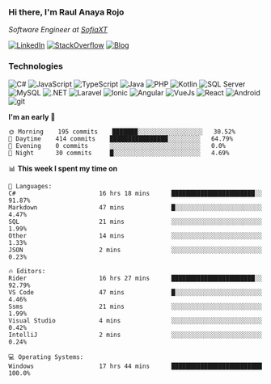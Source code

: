 ### Hi there, I'm Raul Anaya Rojo
*Software Engineer at [SofiaXT](https://www.sofiaxt.com/)*  

[![LinkedIn](https://img.shields.io/badge/LinkedIn-0073b1?logo=linkedin&style=flat-square&logoColor=white)](https://www.linkedin.com/in/anayarojo/)
[![StackOverflow](https://img.shields.io/badge/StackOverflow-333?logo=stackoverflow&style=flat-square&logoColor=FE7A16)](https://stackoverflow.com/users/3779757/anayarojo?tab=profile)
[![Blog](https://img.shields.io/badge/Blog-1976d2?logo=bitbucket&style=flat-square&logoColor=white)](http://anayarojo.net/)

### Technologies
![C#](https://img.shields.io/badge/C%23-690081?style=flat-square&logo=c-sharp&logoColor=white)
![JavaScript](https://img.shields.io/badge/JavaScript-F7DF1E?style=flat-square&logo=javascript&logoColor=222)
![TypeScript](https://img.shields.io/badge/TypeScript-3178C6?style=flat-square&logo=typescript&logoColor=white)
![Java](https://img.shields.io/badge/Java-007396?style=flat-square&logo=java)
![PHP](https://img.shields.io/badge/PHP-777BB4?style=flat-square&logo=PHP&logoColor=white)
![Kotlin](https://img.shields.io/badge/Kotlin-5848F4?logo=kotlin&style=flat-square&logoColor=white)
![SQL Server](https://img.shields.io/badge/SQL_Server-E02E28?style=flat-square&logo=microsoft-sql-server)
![MySQL](https://img.shields.io/badge/MySQL-00758F?style=flat-square&logo=mysql&logoColor=white)
![.NET](https://img.shields.io/badge/.NET-690081?style=flat-square&logo=.net)
![Laravel](https://img.shields.io/badge/Laravel-FF2D20?style=flat-square&logo=laravel&logoColor=white)
![Ionic](https://img.shields.io/badge/Ionic-3880FF?style=flat-square&logo=ionic&logoColor=white)
![Angular](https://img.shields.io/badge/Angular-C3002F?style=flat-square&logo=angular)
![VueJs](https://img.shields.io/badge/Vue-4FC08D?style=flat-square&logo=vue.js&logoColor=white)
![React](https://img.shields.io/badge/React-61DAFB?style=flat-square&logo=react&logoColor=222)
![Android](https://img.shields.io/badge/Android-78C257?style=flat-square&logo=android&logoColor=white)
![git](https://img.shields.io/badge/git-F05133?style=flat-square&logo=git&logoColor=white)

<!--
**anayarojo/anayarojo** is a ✨ _special_ ✨ repository because its `README.md` (this file) appears on your GitHub profile.

Here are some ideas to get you started:

- 🔭 I’m currently working on ...
- 🌱 I’m currently learning ...
- 👯 I’m looking to collaborate on ...
- 🤔 I’m looking for help with ...
- 💬 Ask me about ...
- 📫 How to reach me: ...
- 😄 Pronouns: ...
- ⚡ Fun fact: ...
-->

<!--START_SECTION:waka-->
**I'm an early 🐤** 

```text
🌞 Morning    195 commits    ███████░░░░░░░░░░░░░░░░░░   30.52% 
🌆 Daytime    414 commits    ████████████████░░░░░░░░░   64.79% 
🌃 Evening    0 commits      ░░░░░░░░░░░░░░░░░░░░░░░░░   0.0% 
🌙 Night      30 commits     █░░░░░░░░░░░░░░░░░░░░░░░░   4.69%

```


📊 **This week I spent my time on** 

```text
💬 Languages: 
C#                       16 hrs 18 mins      ███████████████████████░░   91.87% 
Markdown                 47 mins             █░░░░░░░░░░░░░░░░░░░░░░░░   4.47% 
SQL                      21 mins             ░░░░░░░░░░░░░░░░░░░░░░░░░   1.99% 
Other                    14 mins             ░░░░░░░░░░░░░░░░░░░░░░░░░   1.33% 
JSON                     2 mins              ░░░░░░░░░░░░░░░░░░░░░░░░░   0.23%

🔥 Editors: 
Rider                    16 hrs 27 mins      ███████████████████████░░   92.79% 
VS Code                  47 mins             █░░░░░░░░░░░░░░░░░░░░░░░░   4.46% 
Ssms                     21 mins             ░░░░░░░░░░░░░░░░░░░░░░░░░   1.99% 
Visual Studio            4 mins              ░░░░░░░░░░░░░░░░░░░░░░░░░   0.42% 
IntelliJ                 2 mins              ░░░░░░░░░░░░░░░░░░░░░░░░░   0.24%

💻 Operating Systems: 
Windows                  17 hrs 44 mins      █████████████████████████   100.0%

```


<!--END_SECTION:waka-->
